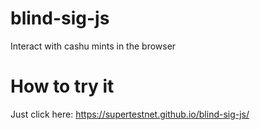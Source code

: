 # blind-sig-js
Interact with cashu mints in the browser

# How to try it
Just click here: https://supertestnet.github.io/blind-sig-js/
